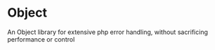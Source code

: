 # Object
An Object library for extensive php error handling, without sacrificing performance or control
